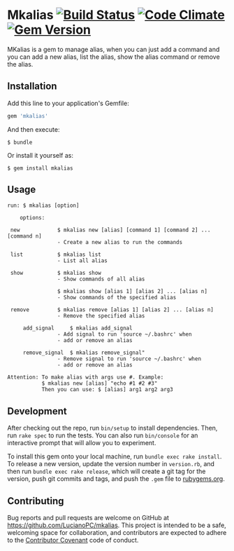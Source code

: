 # Mkalias [![Build Status](https://travis-ci.org/LucianoPC/mkalias.svg?branch=master)](https://travis-ci.org/LucianoPC/mkalias) [![Code Climate](https://codeclimate.com/github/LucianoPC/mkalias/badges/gpa.svg)](https://codeclimate.com/github/LucianoPC/mkalias) [![Gem Version](https://badge.fury.io/rb/mkalias.svg)](https://badge.fury.io/rb/mkalias)

MKalias is a gem to manage alias, when you can just add a command and you can
add a new alias, list the alias, show the alias command or remove the alias.

## Installation

Add this line to your application's Gemfile:

```ruby
gem 'mkalias'
```

And then execute:

    $ bundle

Or install it yourself as:

    $ gem install mkalias

## Usage

    run: $ mkalias [option]

		options:

     new            $ mkalias new [alias] [command 1] [command 2] ... [command n]
                    - Create a new alias to run the commands

     list           $ mkalias list
                    - List all alias

     show           $ mkalias show
                    - Show commands of all alias

                    $ mkalias show [alias 1] [alias 2] ... [alias n]
                    - Show commands of the specified alias

     remove         $ mkalias remove [alias 1] [alias 2] ... [alias n]
                    - Remove the specified alias

		 add_signal     $ mkalias add_signal
                    - Add signal to run 'source ~/.bashrc' when
                    - add or remove an alias

		 remove_signal  $ mkalias remove_signal"
                    - Remove signal to run 'source ~/.bashrc' when
                    - add or remove an alias

    Attention: To make alias with args use #. Example:
               $ mkalias new [alias] "echo #1 #2 #3"
               Then you can use: $ [alias] arg1 arg2 arg3


## Development

After checking out the repo, run `bin/setup` to install dependencies.
Then, run `rake spec` to run the tests. You can also run `bin/console` for
an interactive prompt that will allow you to experiment.

To install this gem onto your local machine, run `bundle exec rake install`.
To release a new version, update the version number in `version.rb`, and then
run `bundle exec rake release`, which will create a git tag for the version,
push git commits and tags, and push the `.gem` file
to [rubygems.org](https://rubygems.org).

## Contributing

Bug reports and pull requests are welcome on GitHub at
https://github.com/LucianoPC/mkalias. This project is intended to be a safe,
welcoming space for collaboration, and contributors are expected to adhere
to the [Contributor Covenant](http://contributor-covenant.org)
code of conduct.
